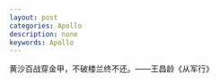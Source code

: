 ```yaml
---
layout: post
categories: Apollo
description: none
keywords: Apollo
---
```


黄沙百战穿金甲，不破楼兰终不还。——王昌龄《从军行》


